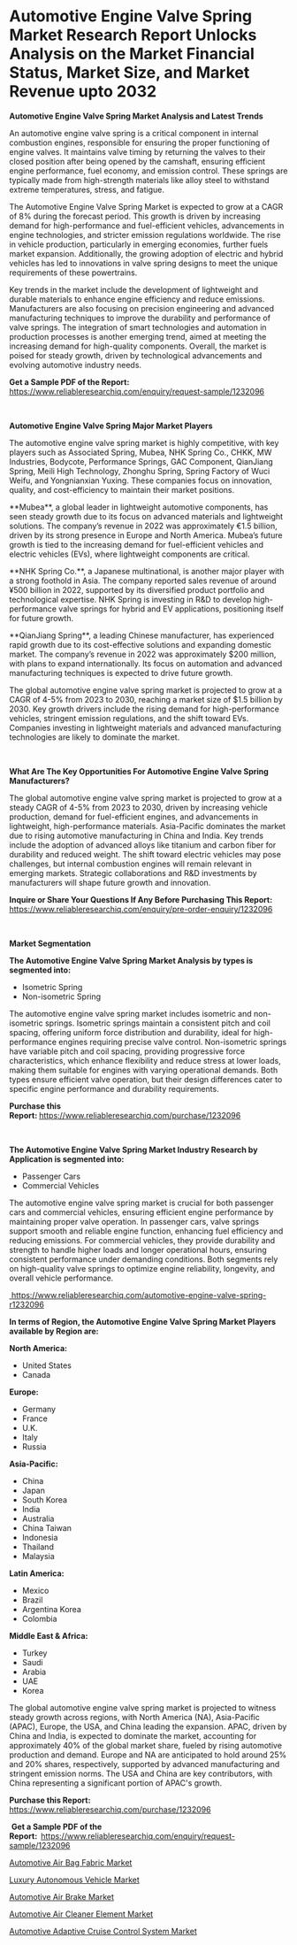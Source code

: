 <p><h1>Automotive Engine Valve Spring Market Research Report Unlocks Analysis on the Market Financial Status, Market Size, and Market Revenue upto 2032</h1></p><p><strong>Automotive Engine Valve Spring Market Analysis and Latest Trends</strong></p>
<p><p>An automotive engine valve spring is a critical component in internal combustion engines, responsible for ensuring the proper functioning of engine valves. It maintains valve timing by returning the valves to their closed position after being opened by the camshaft, ensuring efficient engine performance, fuel economy, and emission control. These springs are typically made from high-strength materials like alloy steel to withstand extreme temperatures, stress, and fatigue.</p><p>The Automotive Engine Valve Spring Market is expected to grow at a CAGR of 8% during the forecast period. This growth is driven by increasing demand for high-performance and fuel-efficient vehicles, advancements in engine technologies, and stricter emission regulations worldwide. The rise in vehicle production, particularly in emerging economies, further fuels market expansion. Additionally, the growing adoption of electric and hybrid vehicles has led to innovations in valve spring designs to meet the unique requirements of these powertrains.</p><p>Key trends in the market include the development of lightweight and durable materials to enhance engine efficiency and reduce emissions. Manufacturers are also focusing on precision engineering and advanced manufacturing techniques to improve the durability and performance of valve springs. The integration of smart technologies and automation in production processes is another emerging trend, aimed at meeting the increasing demand for high-quality components. Overall, the market is poised for steady growth, driven by technological advancements and evolving automotive industry needs.</p></p>
<p><strong>Get a Sample PDF of the Report:&nbsp;</strong> <a href="https://www.reliableresearchiq.com/enquiry/request-sample/1232096?utm_campaign=973&utm_medium=2&utm_source=Github&utm_content=ia&utm_term=23012025&utm_id=automotive-engine-valve-spring">https://www.reliableresearchiq.com/enquiry/request-sample/1232096</a></p>
<p>&nbsp;</p>
<p><strong>Automotive Engine Valve Spring Major Market Players</strong></p>
<p><p>The automotive engine valve spring market is highly competitive, with key players such as Associated Spring, Mubea, NHK Spring Co., CHKK, MW Industries, Bodycote, Performance Springs, GAC Component, QianJiang Spring, Meili High Technology, Zhonghu Spring, Spring Factory of Wuci Weifu, and Yongnianxian Yuxing. These companies focus on innovation, quality, and cost-efficiency to maintain their market positions.</p><p>**Mubea**, a global leader in lightweight automotive components, has seen steady growth due to its focus on advanced materials and lightweight solutions. The company’s revenue in 2022 was approximately €1.5 billion, driven by its strong presence in Europe and North America. Mubea’s future growth is tied to the increasing demand for fuel-efficient vehicles and electric vehicles (EVs), where lightweight components are critical.</p><p>**NHK Spring Co.**, a Japanese multinational, is another major player with a strong foothold in Asia. The company reported sales revenue of around ¥500 billion in 2022, supported by its diversified product portfolio and technological expertise. NHK Spring is investing in R&D to develop high-performance valve springs for hybrid and EV applications, positioning itself for future growth.</p><p>**QianJiang Spring**, a leading Chinese manufacturer, has experienced rapid growth due to its cost-effective solutions and expanding domestic market. The company’s revenue in 2022 was approximately $200 million, with plans to expand internationally. Its focus on automation and advanced manufacturing techniques is expected to drive future growth.</p><p>The global automotive engine valve spring market is projected to grow at a CAGR of 4-5% from 2023 to 2030, reaching a market size of $1.5 billion by 2030. Key growth drivers include the rising demand for high-performance vehicles, stringent emission regulations, and the shift toward EVs. Companies investing in lightweight materials and advanced manufacturing technologies are likely to dominate the market.</p></p>
<p>&nbsp;</p>
<p><strong>What Are The Key Opportunities For Automotive Engine Valve Spring Manufacturers?</strong></p>
<p><p>The global automotive engine valve spring market is projected to grow at a steady CAGR of 4-5% from 2023 to 2030, driven by increasing vehicle production, demand for fuel-efficient engines, and advancements in lightweight, high-performance materials. Asia-Pacific dominates the market due to rising automotive manufacturing in China and India. Key trends include the adoption of advanced alloys like titanium and carbon fiber for durability and reduced weight. The shift toward electric vehicles may pose challenges, but internal combustion engines will remain relevant in emerging markets. Strategic collaborations and R&D investments by manufacturers will shape future growth and innovation.</p></p>
<p><strong>Inquire or Share Your Questions If Any Before Purchasing This Report:</strong> <a href="https://www.reliableresearchiq.com/enquiry/pre-order-enquiry/1232096?utm_campaign=973&utm_medium=2&utm_source=Github&utm_content=ia&utm_term=23012025&utm_id=automotive-engine-valve-spring">https://www.reliableresearchiq.com/enquiry/pre-order-enquiry/1232096</a></p>
<p>&nbsp;</p>
<p><strong>Market Segmentation</strong></p>
<p><strong>The Automotive Engine Valve Spring Market Analysis by types is segmented into:</strong></p>
<p><ul><li>Isometric Spring</li><li>Non-isometric Spring</li></ul></p>
<p><p>The automotive engine valve spring market includes isometric and non-isometric springs. Isometric springs maintain a consistent pitch and coil spacing, offering uniform force distribution and durability, ideal for high-performance engines requiring precise valve control. Non-isometric springs have variable pitch and coil spacing, providing progressive force characteristics, which enhance flexibility and reduce stress at lower loads, making them suitable for engines with varying operational demands. Both types ensure efficient valve operation, but their design differences cater to specific engine performance and durability requirements.</p></p>
<p><strong>Purchase this Report:&nbsp;</strong><a href="https://www.reliableresearchiq.com/purchase/1232096?utm_campaign=973&utm_medium=2&utm_source=Github&utm_content=ia&utm_term=23012025&utm_id=automotive-engine-valve-spring">https://www.reliableresearchiq.com/purchase/1232096</a></p>
<p>&nbsp;</p>
<p><strong>The Automotive Engine Valve Spring Market Industry Research by Application is segmented into:</strong></p>
<p><ul><li>Passenger Cars</li><li>Commercial Vehicles</li></ul></p>
<p><p>The automotive engine valve spring market is crucial for both passenger cars and commercial vehicles, ensuring efficient engine performance by maintaining proper valve operation. In passenger cars, valve springs support smooth and reliable engine function, enhancing fuel efficiency and reducing emissions. For commercial vehicles, they provide durability and strength to handle higher loads and longer operational hours, ensuring consistent performance under demanding conditions. Both segments rely on high-quality valve springs to optimize engine reliability, longevity, and overall vehicle performance.</p></p>
<p><a href="https://www.reliableresearchiq.com/automotive-engine-valve-spring-r1232096?utm_campaign=973&utm_medium=2&utm_source=Github&utm_content=ia&utm_term=23012025&utm_id=automotive-engine-valve-spring">&nbsp;https://www.reliableresearchiq.com/automotive-engine-valve-spring-r1232096</a></p>
<p><strong>In terms of Region, the Automotive Engine Valve Spring Market Players available by Region are:</strong></p>
<p>
    <p> <strong> North America: </strong>
        <ul>
            <li>United States</li>
            <li>Canada</li>
        </ul>
        </p> 
    <p> <strong> Europe: </strong>
        <ul>
            <li>Germany</li>
            <li>France</li>
            <li>U.K.</li>
            <li>Italy</li>
            <li>Russia</li>
        </ul>
        </p> 
    <p> <strong> Asia-Pacific: </strong>
        <ul>
            <li>China</li>
            <li>Japan</li>
            <li>South Korea</li>
            <li>India</li>
            <li>Australia</li>
            <li>China Taiwan</li>
            <li>Indonesia</li>
            <li>Thailand</li>
            <li>Malaysia</li>
        </ul>
        </p> 
    <p> <strong> Latin America: </strong>
        <ul>
            <li>Mexico</li>
            <li>Brazil</li>
            <li>Argentina Korea</li>
            <li>Colombia</li>
        </ul>
        </p> 
    <p> <strong> Middle East & Africa: </strong>
        <ul>
            <li>Turkey</li>
            <li>Saudi</li>
            <li>Arabia</li>
            <li>UAE</li>
            <li>Korea</li>
        </ul>
    </p>
    </p>
<p><p>The global automotive engine valve spring market is projected to witness steady growth across regions, with North America (NA), Asia-Pacific (APAC), Europe, the USA, and China leading the expansion. APAC, driven by China and India, is expected to dominate the market, accounting for approximately 40% of the global market share, fueled by rising automotive production and demand. Europe and NA are anticipated to hold around 25% and 20% shares, respectively, supported by advanced manufacturing and stringent emission norms. The USA and China are key contributors, with China representing a significant portion of APAC's growth.</p></p>
<p><strong>Purchase this Report: </strong><a href="https://www.reliableresearchiq.com/purchase/1232096?utm_campaign=973&utm_medium=2&utm_source=Github&utm_content=ia&utm_term=23012025&utm_id=automotive-engine-valve-spring">https://www.reliableresearchiq.com/purchase/1232096</a></p>
<p>&nbsp;<strong>Get a Sample PDF of the Report:&nbsp;&nbsp;</strong><a href="https://www.reliableresearchiq.com/enquiry/request-sample/1232096?utm_campaign=973&utm_medium=2&utm_source=Github&utm_content=ia&utm_term=23012025&utm_id=automotive-engine-valve-spring">https://www.reliableresearchiq.com/enquiry/request-sample/1232096</a></p>
<p><strong></strong></p>
<p><p><a href="https://github.com/rodinayygacklezi/Market-Research-Report-List-1/blob/main/automotive-air-bag-fabric-market.md?utm_campaign=973&utm_medium=2&utm_source=Github&utm_content=ia&utm_term=23012025&utm_id=automotive-engine-valve-spring">Automotive Air Bag Fabric Market</a></p><p><a href="https://github.com/osbornrdaflalo/Market-Research-Report-List-1/blob/main/luxury-autonomous-vehicle-market.md?utm_campaign=973&utm_medium=2&utm_source=Github&utm_content=ia&utm_term=23012025&utm_id=automotive-engine-valve-spring">Luxury Autonomous Vehicle Market</a></p><p><a href="https://github.com/hammelximalschid/Market-Research-Report-List-1/blob/main/automotive-air-brake-market.md?utm_campaign=973&utm_medium=2&utm_source=Github&utm_content=ia&utm_term=23012025&utm_id=automotive-engine-valve-spring">Automotive Air Brake Market</a></p><p><a href="https://github.com/antonioc6hal/Market-Research-Report-List-1/blob/main/automotive-air-cleaner-element-market.md?utm_campaign=973&utm_medium=2&utm_source=Github&utm_content=ia&utm_term=23012025&utm_id=automotive-engine-valve-spring">Automotive Air Cleaner Element Market</a></p><p><a href="https://github.com/flnordan65e0/Market-Research-Report-List-1/blob/main/automotive-adaptive-cruise-control-system-market.md?utm_campaign=973&utm_medium=2&utm_source=Github&utm_content=ia&utm_term=23012025&utm_id=automotive-engine-valve-spring">Automotive Adaptive Cruise Control System Market</a></p></p>